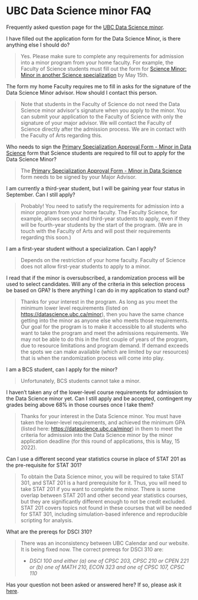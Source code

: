 # UBC Data Science minor FAQ
Frequently asked question page for the [UBC Data Science minor](https://datascience.ubc.ca/minor).

I have filled out the application form for the Data Science Minor, is there anything else I should do? 
> Yes. Please make sure to complete any requirements for admission into a minor program from your home faculty. For example, the Faculty of Science students must fill out the form for [Science Minor: Minor in another Science specialization](https://science.ubc.ca/sites/science.ubc.ca/files/DataScienceMinor-PrimarySpecAdvisorApproval-v0322.pdf) by May 15th. 

The form my home Faculty requires me to fill in asks for the signature of the Data Science Minor advisor. How should I contact this person. 
> Note that students in the Faculty of Science do not need the Data Science minor advisor's signature when you apply to the minor. You can submit your application to the Faculty of Science with only the signature of your major advisor. We will contact the Faculty of Science directly after the admission process. We are in contact with the Faculty of Arts regarding this.  

Who needs to sign the [Primary Specialization Approval Form - Minor in Data Science](https://science.ubc.ca/sites/science.ubc.ca/files/DataScienceMinor-PrimarySpecAdvisorApproval-v0322.pdf) form that Science students are required to fill out to apply for the Data Science Minor?
> The [Primary Specialization Approval Form - Minor in Data Science](https://science.ubc.ca/sites/science.ubc.ca/files/DataScienceMinor-PrimarySpecAdvisorApproval-v0322.pdf) form needs to be signed by your Major Advisor.

I am currently a third-year student, but I will be gaining year four status in September. Can I still apply? 
> Probably! You need to satisfy the requirements for admission into a minor program from your home faculty. The Faculty Science, for example, allows second and third-year students to apply, even if they will be fourth-year students by the start of the program. 
(We are in touch with the Faculty of Arts and will post their requirements regarding this soon.)

I am a first-year student without a specialization. Can I apply?
> Depends on the restriction of your home faculty. Faculty of Science does not allow first-year students to apply to a minor. 

I read that if the minor is oversubscribed, a randomization process will be used to select candidates. Will any of the criteria in this selection process be based on GPA? Is there anything I can do in my application to stand out?
> Thanks for your interest in the program. As long as you meet the minimum lower level requirements (listed on https://datascience.ubc.ca/minor), then you have the same chance getting into the minor as anyone else who meets those requirements. Our goal for the program is to make it accessible to all students who want to take the program and meet the admissions requirements. We may not be able to do this in the first couple of years of the program, due to resource limitations and program demand. If demand exceeds the spots we can make available (which are limited by our resources) that is when the randomization process will come into play. 

I am a BCS student, can I apply for the minor?
> Unfortunately, BCS students cannot take a minor.

I haven’t taken any of the lower-level course requirements for admission to the Data Science minor yet. Can I still apply and be accepted, contingent my grades being above 68% in those courses once I take them? 

> Thanks for your interest in the Data Science minor. You must have taken the lower-level requirements, and achieved the minimum GPA (listed here: https://datascience.ubc.ca/minor) in them to meet the criteria for admission into the Data Science minor by the minor application deadline (for this round of applications, this is May, 15 2022). 

Can I use a different second year statistics course in place of STAT 201 as the pre-requisite for STAT 301?

> To obtain the Data Science minor, you will be required to take STAT 301, and STAT 201 is a hard prerequisite for it. Thus, you will need to take STAT 201 if you want to complete the minor. There is some overlap between STAT 201 and other second year statistics courses, but they are significantly different enough to not be credit excluded. STAT 201 covers topics not found in these courses that will be needed for STAT 301, including simulation-based inference and reproducible scripting for analysis.

What are the prereqs for DSCI 310?
> There was an inconsistency between UBC Calendar and our website. It is being fixed now. The correct prereqs for DSCI  310 are: 
>  - _DSCI 100 and either (a) one of CPSC 203, CPSC 210 or CPEN 221 or (b) one of MATH 210, ECON 323 and one of CPSC 107, CPSC 110_

Has your question not been asked or answered here? If so, please ask it [here](https://github.com/UBC-DSCI/ubc-dsci-minor-faq/issues/new?assignees=ttimbers%2C+mgelbart%2C+gcohenfr%2C+cheeren&labels=&template=ubc-data-science-minor-frequently-asked-questions.md&title=UBC+Data+Science+minor+question).
